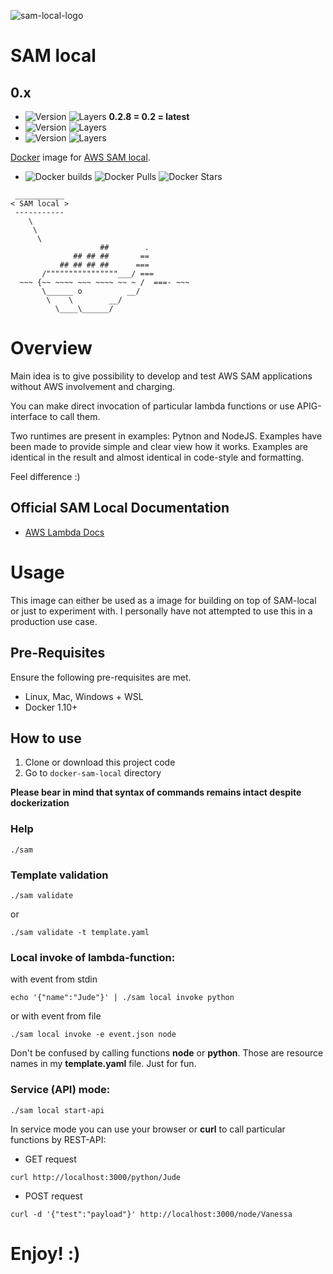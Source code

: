 ![sam-local-logo](https://s9.postimg.org/uf1p8i8vj/sam-local-banner.png)

# SAM local

## 0.x
- ![Version](https://images.microbadger.com/badges/version/xemuliam/sam:0.2.8.svg) ![Layers](https://images.microbadger.com/badges/image/xemuliam/sam:0.2.8.svg) __0.2.8 = 0.2 = latest__
- ![Version](https://images.microbadger.com/badges/version/xemuliam/sam:0.2.7.svg) ![Layers](https://images.microbadger.com/badges/image/xemuliam/sam:0.2.7.svg)
- ![Version](https://images.microbadger.com/badges/version/xemuliam/sam:0.2.6.svg) ![Layers](https://images.microbadger.com/badges/image/xemuliam/sam:0.2.6.svg)

[Docker](https://www.docker.com/what-docker) image for [AWS SAM local](https://github.com/awslabs/aws-sam-local).

- ![Docker builds](https://img.shields.io/docker/automated/xemuliam/sam.svg) ![Docker Pulls](https://img.shields.io/docker/pulls/xemuliam/sam.svg) ![Docker Stars](https://img.shields.io/docker/stars/xemuliam/sam.svg)

```
 ___________
< SAM local >
 -----------
    \
     \
      \
                    ##        .
              ## ## ##       ==
           ## ## ## ##      ===
       /""""""""""""""""___/ ===
  ~~~ {~~ ~~~~ ~~~ ~~~~ ~~ ~ /  ===- ~~~
       \______ o          __/
        \    \        __/
          \____\______/
```

# Overview
Main idea is to give possibility to develop and test AWS SAM applications without AWS involvement and charging.

You can make direct invocation of particular lambda functions or use APIG-interface to call them.

Two runtimes are present in examples: Pytnon and NodeJS. Examples have been made to provide simple and clear view how it works. Examples are identical in the result and almost identical in code-style and formatting.


Feel difference :)

## Official SAM Local Documentation

- [AWS Lambda Docs](https://docs.aws.amazon.com/lambda/latest/dg/test-sam-local.html)


# Usage

This image can either be used as a image for building on top of SAM-local or just to experiment with. I personally have not attempted to use this in a production use case.


## Pre-Requisites
Ensure the following pre-requisites are met.

- Linux, Mac, Windows + WSL
- Docker 1.10+

## How to use

1. Clone or download this project code
2. Go to `docker-sam-local` directory

__Please bear in mind that syntax of commands **remains intact** despite dockerization__

### Help

```
./sam
```

### Template validation
```
./sam validate
```
or
```
./sam validate -t template.yaml
```

### Local invoke of lambda-function:

with event from stdin
```
echo '{"name":"Jude"}' | ./sam local invoke python
```

or with event from file
```
./sam local invoke -e event.json node
```

Don't be confused by calling functions **node** or **python**. Those are resource names in my **template.yaml** file. Just for fun.


### Service (API) mode:

```
./sam local start-api
```


In service mode you can use your browser or __curl__ to call particular functions by REST-API:

* GET request
```
curl http://localhost:3000/python/Jude
```

* POST request
```
curl -d '{"test":"payload"}' http://localhost:3000/node/Vanessa
```

# Enjoy! :)
